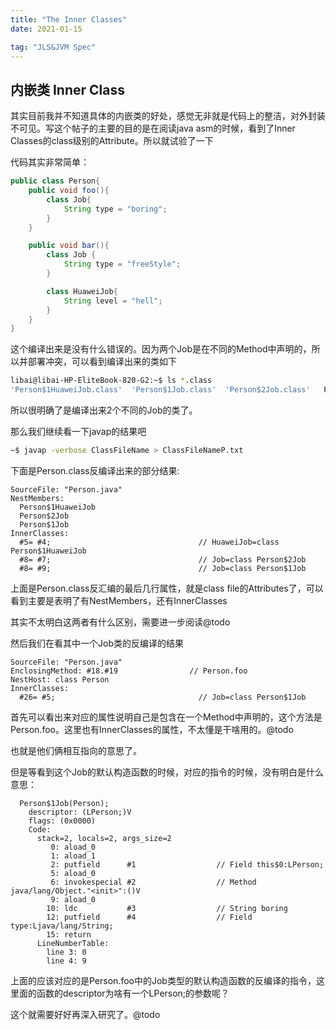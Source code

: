 ```yaml
---
title: "The Inner Classes" 
date: 2021-01-15

tag: "JLS&JVM Spec"
---
```



## 内嵌类 Inner Class

其实目前我并不知道具体的内嵌类的好处，感觉无非就是代码上的整洁，对外封装不可见。写这个帖子的主要的目的是在阅读java asm的时候，看到了Inner Classes的class级别的Attribute。所以就试验了一下

代码其实非常简单：

```java
public class Person{
    public void foo(){
        class Job{
            String type = "boring";
        }
    }

    public void bar(){
        class Job {
            String type = "freeStyle";
        }

        class HuaweiJob{
            String level = "hell";
        }
    }
}
```

这个编译出来是没有什么错误的。因为两个Job是在不同的Method中声明的，所以并部署冲突，可以看到编译出来的类如下

```bash
libai@libai-HP-EliteBook-820-G2:~$ ls *.class
'Person$1HuaweiJob.class'  'Person$1Job.class'  'Person$2Job.class'   Person.class
```

所以很明确了是编译出来2个不同的Job的类了。

那么我们继续看一下javap的结果吧

```bash
~$ javap -verbose ClassFileName > ClassFileNameP.txt
```

下面是Person.class反编译出来的部分结果:

```text
SourceFile: "Person.java"
NestMembers:
  Person$1HuaweiJob
  Person$2Job
  Person$1Job
InnerClasses:
  #5= #4;                                 // HuaweiJob=class Person$1HuaweiJob
  #8= #7;                                 // Job=class Person$2Job
  #8= #9;                                 // Job=class Person$1Job
```

上面是Person.class反汇编的最后几行属性，就是class file的Attributes了，可以看到主要是表明了有NestMembers，还有InnerClasses

其实不太明白这两者有什么区别，需要进一步阅读@todo

然后我们在看其中一个Job类的反编译的结果

```text
SourceFile: "Person.java"
EnclosingMethod: #18.#19                // Person.foo
NestHost: class Person
InnerClasses:
  #26= #5;                                // Job=class Person$1Job
```

首先可以看出来对应的属性说明自己是包含在一个Method中声明的，这个方法是Person.foo。这里也有InnerClasses的属性，不太懂是干啥用的。@todo

也就是他们俩相互指向的意思了。

但是等看到这个Job的默认构造函数的时候，对应的指令的时候，没有明白是什么意思：


```text
  Person$1Job(Person);
    descriptor: (LPerson;)V
    flags: (0x0000)
    Code:
      stack=2, locals=2, args_size=2
         0: aload_0
         1: aload_1
         2: putfield      #1                  // Field this$0:LPerson;
         5: aload_0
         6: invokespecial #2                  // Method java/lang/Object."<init>":()V
         9: aload_0
        10: ldc           #3                  // String boring
        12: putfield      #4                  // Field type:Ljava/lang/String;
        15: return
      LineNumberTable:
        line 3: 0
        line 4: 9
```

上面的应该对应的是Person.foo中的Job类型的默认构造函数的反编译的指令，这里面的函数的descriptor为啥有一个LPerson;的参数呢？

这个就需要好好再深入研究了。@todo

